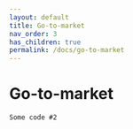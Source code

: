 ```yaml
---
layout: default
title: Go-to-market
nav_order: 3
has_children: true
permalink: /docs/go-to-market
---
```


# Go-to-market 

```
Some code #2
```
